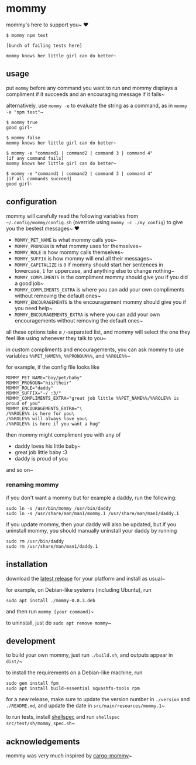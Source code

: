 # mommy
mommy's here to support you~ ❤️

```shell
$ mommy npm test

[bunch of failing tests here]

mommy knows her little girl can do better~
```

## usage
put `mommy` before any command you want to run and mommy displays a compliment if it succeeds and an encouraging message
if it fails~

alternatively, use `mommy -e` to evaluate the string as a command, as in `mommy -e "npm test"`~

```shell
$ mommy true
good girl~
```

```shell
$ mommy false
mommy knows her little girl can do better~
```

```shell
$ mommy -e "command1 | command2 | command 3 | command 4"
[if any command fails]
mommy knows her little girl can do better~
```

```shell
$ mommy -e "command1 | command2 | command 3 | command 4"
[if all commands succeed]
good girl~
```

## configuration
mommy will carefully read the following variables from `~/.config/mommy/config.sh` (override using
`mommy -c ./my_config`)
to give you the bestest messages~ ❤
* `MOMMY_PET_NAME` is what mommy calls you~
* `MOMMY_PRONOUN` is what mommy uses for themselves~
* `MOMMY_ROLE` is how mommy calls themselves~
* `MOMMY_SUFFIX` is how mommy will end all their messages~
* `MOMMY_CAPITALIZE` is `0` if mommy should start her sentences in lowercase, `1` for uppercase, and anything else to
  change nothing~
* `MOMMY_COMPLIMENTS` is the compliment mommy should give you if you did a good job~
* `MOMMY_COMPLIMENTS_EXTRA` is where you can add your own compliments without removing the default ones~
* `MOMMY_ENCOURAGEMENTS` is the encouragement mommy should give you if you need help~
* `MOMMY_ENCOURAGEMENTS_EXTRA` is where you can add your own encouragements without removing the default ones~

all these options take a `/`-separated list, and mommy will select the one they feel like using whenever they talk
to you~

in custom compliments and encouragements, you can ask mommy to use variables `%%PET_NAME%%`, `%%PRONOUN%%`, and
`%%ROLE%%`~

for example, if the config file looks like
```shell script
MOMMY_PET_NAME="boy/pet/baby"
MOMMY_PRONOUN="his/their"
MOMMY_ROLE="daddy"
MOMMY_SUFFIX="~/ :3/"
MOMMY_COMPLIMENTS_EXTRA="great job little %%PET_NAME%%/%%ROLE%% is proud of you"
MOMMY_ENCOURAGEMENTS_EXTRA="\
/%%ROLE%% is here for you\
/%%ROLE%% will always love you\
/%%ROLE%% is here if you want a hug"
```
then mommy might compliment you with any of
* daddy loves his little baby~
* great job little baby :3
* daddy is proud of you

and so on~

### renaming mommy
if you don't want a mommy but for example a daddy, run the following:
```shell
sudo ln -s /usr/bin/mommy /usr/bin/daddy
sudo ln -s /usr/share/man/man1/mommy.1 /usr/share/man/man1/daddy.1
```

if you update mommy, then your daddy will also be updated, but if you uninstall mommy, you should manually uninstall 
your daddy by running
```shell
sudo rm /usr/bin/daddy
sudo rm /usr/share/man/man1/daddy.1
```

## installation
download the [latest release](https://github.com/FWDekker/mommy/releases/latest) for your platform and install as usual~

for example, on Debian-like systems (including Ubuntu), run
```shell
sudo apt install ./mommy-0.0.3.deb
```
and then run `mommy [your command]`~

to uninstall, just do `sudo apt remove mommy`~

## development
to build your own mommy, just run `./build.sh`, and outputs appear in `dist/`~

to install the requirements on a Debian-like machine, run
```shell
sudo gem install fpm
sudo apt install build-essential squashfs-tools rpm
```

for a new release, make sure to update the version number in `./version` and `./README.md`, and update the date in
`src/main/resources/mommy.1`~

to run tests, install [shellspec](https://github.com/shellspec/shellspec) and run `shellspec src/test/sh/mommy_spec.sh`~

## acknowledgements
mommy was very much inspired by [cargo-mommy](https://github.com/Gankra/cargo-mommy)~

